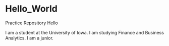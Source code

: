# Hello_World
Practice Repository
Hello

I am a student at the University of Iowa. I am studying Finance and Business Analytics. I am a junior.
